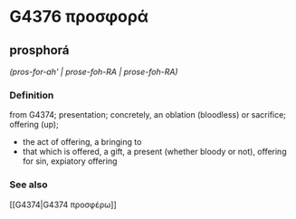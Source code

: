 # G4376 προσφορά

## prosphorá

_(pros-for-ah' | prose-foh-RA | prose-foh-RA)_

### Definition

from G4374; presentation; concretely, an oblation (bloodless) or sacrifice; offering (up); 

- the act of offering, a bringing to
- that which is offered, a gift, a present (whether bloody or not), offering for sin, expiatory offering

### See also

[[G4374|G4374 προσφέρω]]
